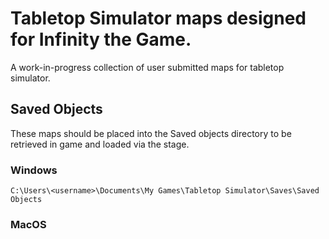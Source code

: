 # Tabletop Simulator maps designed for Infinity the Game.

A work-in-progress collection of user submitted maps for tabletop simulator.

## Saved Objects
These maps should be placed into the Saved objects directory to be retrieved in game and loaded via the stage.

### Windows
```
C:\Users\<username>\Documents\My Games\Tabletop Simulator\Saves\Saved Objects
```

### MacOS
```
```
